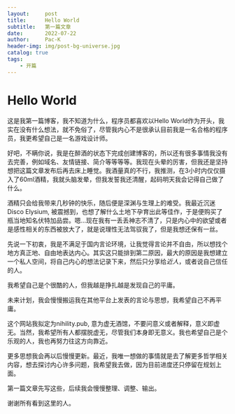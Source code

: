 ```yaml
---
layout:     post
title:      Hello World
subtitle:   第一篇文章
date:       2022-07-22
author:     Pac-K
header-img: img/post-bg-universe.jpg
catalog: true
tags:
    - 开篇
---
```



# Hello World

这是我第一篇博客，我不知道为什么，程序员都喜欢以Hello World作为开头，我实在没有什么想法，就不免俗了，尽管我内心不是很承认目前我是一名合格的程序员，我更希望自己是一名游戏设计师。

好吧，不瞒你说，我是在醉酒的状态下完成创建博客的，所以还有很多事情我没有去完善，例如域名、友情链接、简介等等等等。我现在头晕的厉害，但我还是坚持想把这篇文章发布后再去床上睡觉。我酒量真的不行，我推测，在3小时内仅仅摄入了60ml酒精，我就头脑发晕，但我发誓我还清醒，起码明天我会记得自己做了什么。

酒精只会给我带来几秒钟的快乐，随后便是深渊与生理上的难受。我最近沉迷Disco Elysium, 被震撼到，也想了解什么土地下孕育出此等佳作，于是便购买了瓶当地知名伏特加品尝。嗯...现在我有一丢丢神志不清了，只是内心中的欲望或者是感性相关的东西被放大了，就是说理性无法驾驭我了，但是我想还保有一丝。

先说一下初衷，我是不满足于国内言论环境，让我觉得言论并不自由，所以想找个地方真正地、自由地表达内心。其实这只能排到第二原因，最大的原因是我想建立一个私人空间，将自己内心的想法记录下来，然后只分享给*近人*，或者说自己信任的人。

我希望自己是个很酷的人，但我越是挣扎越是发现自己的平庸。

未来计划，我会慢慢搬运我在其他平台上发表的言论与思想，我希望自己不再平庸。

这个网站我拟定为nihility.pub, 意为虚无酒馆，不要问意义或者解释，意义即虚无。当然，我希望所有人都摆脱虚无，尽管我们本身即无意义。我也希望自己是个乐观的人，我也再努力往这方向靠近。

更多思想我会再以后慢慢更新。最近，我唯一想做的事情就是去了解更多哲学相关内容，想去探讨内心许多问题，我希望我去做，因为目前进度还只停留在规划上面。

第一篇文章先写这些，后续我会慢慢整理、调整、输出。

谢谢所有看到这里的人。


